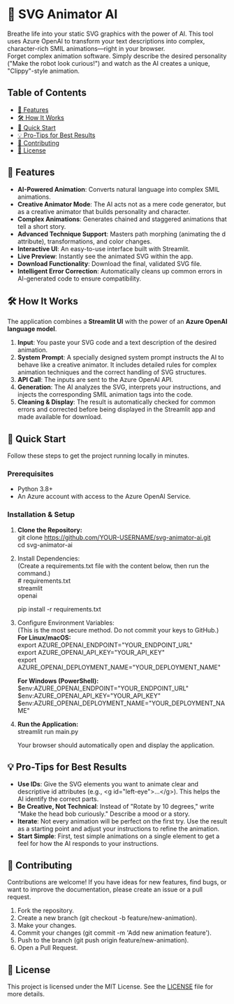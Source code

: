 # **🤖 SVG Animator AI**

Breathe life into your static SVG graphics with the power of AI. This tool uses Azure OpenAI to transform your text descriptions into complex, character-rich SMIL animations—right in your browser.  
Forget complex animation software. Simply describe the desired personality ("Make the robot look curious\!") and watch as the AI creates a unique, "Clippy"-style animation.


## **Table of Contents**

* [🚀 Features](https://www.google.com/search?q=%23-features)  
* [🛠️ How It Works](https://www.google.com/search?q=%23%EF%B8%8F-how-it-works)  
* [🏁 Quick Start](https://www.google.com/search?q=%23-quick-start)  
* [💡 Pro-Tips for Best Results](https://www.google.com/search?q=%23-pro-tips-for-best-results)  
* [🤝 Contributing](https://www.google.com/search?q=%23-contributing)  
* [📄 License](https://www.google.com/search?q=%23-license)

## **🚀 Features**

* **AI-Powered Animation**: Converts natural language into complex SMIL animations.  
* **Creative Animator Mode**: The AI acts not as a mere code generator, but as a creative animator that builds personality and character.  
* **Complex Animations**: Generates chained and staggered animations that tell a short story.  
* **Advanced Technique Support**: Masters path morphing (animating the d attribute), transformations, and color changes.  
* **Interactive UI**: An easy-to-use interface built with Streamlit.  
* **Live Preview**: Instantly see the animated SVG within the app.  
* **Download Functionality**: Download the final, validated SVG file.  
* **Intelligent Error Correction**: Automatically cleans up common errors in AI-generated code to ensure compatibility.

## **🛠️ How It Works**

The application combines a **Streamlit UI** with the power of an **Azure OpenAI language model**.

1. **Input**: You paste your SVG code and a text description of the desired animation.  
2. **System Prompt**: A specially designed system prompt instructs the AI to behave like a creative animator. It includes detailed rules for complex animation techniques and the correct handling of SVG structures.  
3. **API Call**: The inputs are sent to the Azure OpenAI API.  
4. **Generation**: The AI analyzes the SVG, interprets your instructions, and injects the corresponding SMIL animation tags into the code.  
5. **Cleaning & Display**: The result is automatically checked for common errors and corrected before being displayed in the Streamlit app and made available for download.

## **🏁 Quick Start**

Follow these steps to get the project running locally in minutes.

### **Prerequisites**

* Python 3.8+  
* An Azure account with access to the Azure OpenAI Service.

### **Installation & Setup**

1. **Clone the Repository:**  
   git clone https://github.com/YOUR-USERNAME/svg-animator-ai.git  
   cd svg-animator-ai

2. Install Dependencies:  
   (Create a requirements.txt file with the content below, then run the command.)  
   \# requirements.txt  
   streamlit  
   openai

   pip install \-r requirements.txt

3. Configure Environment Variables:  
   (This is the most secure method. Do not commit your keys to GitHub.)  
   **For Linux/macOS:**  
   export AZURE\_OPENAI\_ENDPOINT="YOUR\_ENDPOINT\_URL"  
   export AZURE\_OPENAI\_API\_KEY="YOUR\_API\_KEY"  
   export AZURE\_OPENAI\_DEPLOYMENT\_NAME="YOUR\_DEPLOYMENT\_NAME"

   **For Windows (PowerShell):**  
   $env:AZURE\_OPENAI\_ENDPOINT="YOUR\_ENDPOINT\_URL"  
   $env:AZURE\_OPENAI\_API\_KEY="YOUR\_API\_KEY"  
   $env:AZURE\_OPENAI\_DEPLOYMENT\_NAME="YOUR\_DEPLOYMENT\_NAME"

4. **Run the Application:**  
   streamlit run main.py

   Your browser should automatically open and display the application.

## **💡 Pro-Tips for Best Results**

* **Use IDs**: Give the SVG elements you want to animate clear and descriptive id attributes (e.g., \<g id="left-eye"\>...\</g\>). This helps the AI identify the correct parts.  
* **Be Creative, Not Technical**: Instead of "Rotate by 10 degrees," write "Make the head bob curiously." Describe a mood or a story.  
* **Iterate**: Not every animation will be perfect on the first try. Use the result as a starting point and adjust your instructions to refine the animation.  
* **Start Simple**: First, test simple animations on a single element to get a feel for how the AI responds to your instructions.

## **🤝 Contributing**

Contributions are welcome\! If you have ideas for new features, find bugs, or want to improve the documentation, please create an issue or a pull request.

1. Fork the repository.  
2. Create a new branch (git checkout \-b feature/new-animation).  
3. Make your changes.  
4. Commit your changes (git commit \-m 'Add new animation feature').  
5. Push to the branch (git push origin feature/new-animation).  
6. Open a Pull Request.

## **📄 License**

This project is licensed under the MIT License. See the [LICENSE](https://www.google.com/search?q=LICENSE) file for more details.